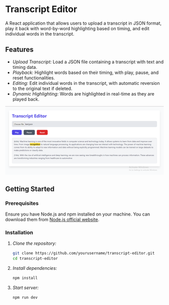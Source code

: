 # Transcript Editor

A React application that allows users to upload a transcript in JSON format, play it back with word-by-word highlighting based on timing, and edit individual words in the transcript. 

## Features

- *Upload Transcript:* Load a JSON file containing a transcript with text and timing data.
- *Playback:* Highlight words based on their timing, with play, pause, and reset functionalities.
- *Editing:* Edit individual words in the transcript, with automatic reversion to the original text if deleted.
- *Dynamic Highlighting:* Words are highlighted in real-time as they are played back.

 ![Image for the given project](public/image.png)

## Getting Started

### Prerequisites

Ensure you have Node.js and npm installed on your machine. You can download them from [Node.js official website](https://nodejs.org/).

### Installation

1. *Clone the repository:*
   ```bash
   git clone https://github.com/yourusername/transcript-editor.git
   cd transcript-editor

2. *Install dependencies:*
   ```bash
   npm install

3. *Start server:*
   ```bash
   npm run dev
 

